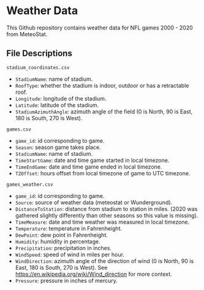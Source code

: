 # Weather Data
This Github repository contains weather data for NFL games 2000 - 2020 from MeteoStat. 

## File Descriptions

 `stadium_coordinates.csv`

- `StadiumName`: name of stadium.
- `RoofType`: whether the stadium is indoor, outdoor or has a retractable roof.
- `Longitude`: longitude of the stadium.
- `Latitude`: latitude of the stadium.
- `StadiumAzimuthAngle`: azimuth angle of the field (0 is North, 90 is East, 180 is South, 270 is West).



`games.csv`

- `game_id`: id corresponding to game.
- `Season`: season game takes place.
- `StadiumName`: name of stadium.
- `TimeStartGame`: date and time game started in local timezone.
- `TimeEndGame`: date and time game ended in local timezone.
- `TZOffset`: hours offset from local timezone of game to UTC timezone.




`games_weather.csv`

- `game_id`: id corresponding to game.
- `Source`: source of weather data (meteostat or Wunderground).
- `DistanceToStation`: distance from stadium to station in miles. (2020 was gathered slightly differently than other seasons so this value is missing).
- `TimeMeasure`: date and time weather was measured in local timezone.
- `Temperature`: temperature in Fahrenheight.
- `DewPoint`: dew point in Fahrenheight.
- `Humidity`: humidity in percentage.
- `Precipitation`: precipitation in inches.
- `WindSpeed`: speed of wind in miles per hour.
- `WindDirection`: azimuth angle of the direction of wind (0 is North, 90 is East, 180 is South, 270 is West). See https://en.wikipedia.org/wiki/Wind_direction for more context.
- `Pressure`: pressure in inches of mercury.
